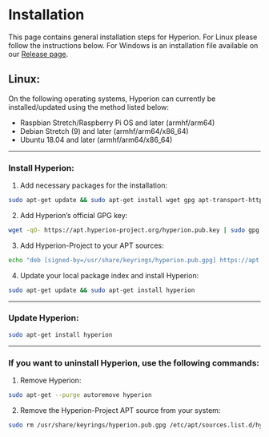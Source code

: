 
# Installation

This page contains general installation steps for Hyperion. For Linux please follow the instructions below. For Windows is an installation file available on our [Release page](https://github.com/hyperion-project/hyperion.ng/releases).

## Linux:
On the following operating systems, Hyperion can currently be installed/updated using the method listed below:
- Raspbian Stretch/Raspberry Pi OS and later (armhf/arm64)
- Debian Stretch (9) and later (armhf/arm64/x86_64)
- Ubuntu 18.04 and later (armhf/arm64/x86_64)

***

### Install Hyperion:
1. Add necessary packages for the installation:
```bash
sudo apt-get update && sudo apt-get install wget gpg apt-transport-https lsb-release
```

2. Add Hyperion’s official GPG key:
```bash
wget -qO- https://apt.hyperion-project.org/hyperion.pub.key | sudo gpg --dearmor -o /usr/share/keyrings/hyperion.pub.gpg
```

3. Add Hyperion-Project to your APT sources:
```bash
echo "deb [signed-by=/usr/share/keyrings/hyperion.pub.gpg] https://apt.hyperion-project.org/ $(lsb_release -cs) main" | sudo tee /etc/apt/sources.list.d/hyperion.list
```

4. Update your local package index and install Hyperion:
```bash
sudo apt-get update && sudo apt-get install hyperion
```
***

### Update Hyperion:
```bash
sudo apt-get install hyperion
```
***

### If you want to uninstall Hyperion, use the following commands:
1. Remove Hyperion:
```bash
sudo apt-get --purge autoremove hyperion
```

2. Remove the Hyperion-Project APT source from your system:
```bash
sudo rm /usr/share/keyrings/hyperion.pub.gpg /etc/apt/sources.list.d/hyperion.list
```
